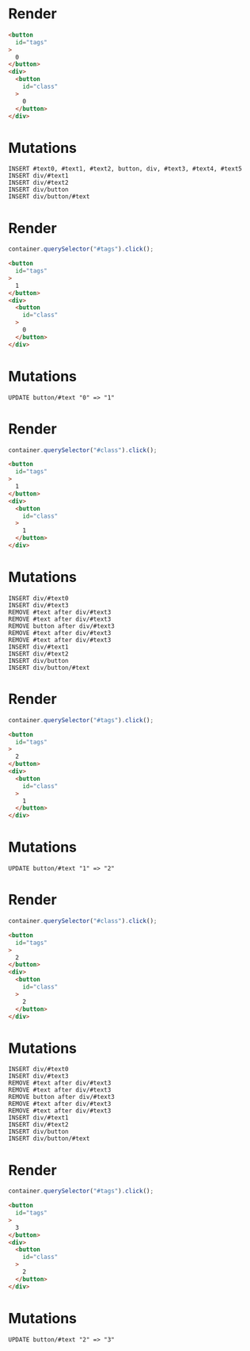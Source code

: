 # Render
```html
<button
  id="tags"
>
  0
</button>
<div>
  <button
    id="class"
  >
    0
  </button>
</div>
```

# Mutations
```
INSERT #text0, #text1, #text2, button, div, #text3, #text4, #text5
INSERT div/#text1
INSERT div/#text2
INSERT div/button
INSERT div/button/#text
```

# Render
```js
container.querySelector("#tags").click();
```
```html
<button
  id="tags"
>
  1
</button>
<div>
  <button
    id="class"
  >
    0
  </button>
</div>
```

# Mutations
```
UPDATE button/#text "0" => "1"
```

# Render
```js
container.querySelector("#class").click();
```
```html
<button
  id="tags"
>
  1
</button>
<div>
  <button
    id="class"
  >
    1
  </button>
</div>
```

# Mutations
```
INSERT div/#text0
INSERT div/#text3
REMOVE #text after div/#text3
REMOVE #text after div/#text3
REMOVE button after div/#text3
REMOVE #text after div/#text3
REMOVE #text after div/#text3
INSERT div/#text1
INSERT div/#text2
INSERT div/button
INSERT div/button/#text
```

# Render
```js
container.querySelector("#tags").click();
```
```html
<button
  id="tags"
>
  2
</button>
<div>
  <button
    id="class"
  >
    1
  </button>
</div>
```

# Mutations
```
UPDATE button/#text "1" => "2"
```

# Render
```js
container.querySelector("#class").click();
```
```html
<button
  id="tags"
>
  2
</button>
<div>
  <button
    id="class"
  >
    2
  </button>
</div>
```

# Mutations
```
INSERT div/#text0
INSERT div/#text3
REMOVE #text after div/#text3
REMOVE #text after div/#text3
REMOVE button after div/#text3
REMOVE #text after div/#text3
REMOVE #text after div/#text3
INSERT div/#text1
INSERT div/#text2
INSERT div/button
INSERT div/button/#text
```

# Render
```js
container.querySelector("#tags").click();
```
```html
<button
  id="tags"
>
  3
</button>
<div>
  <button
    id="class"
  >
    2
  </button>
</div>
```

# Mutations
```
UPDATE button/#text "2" => "3"
```